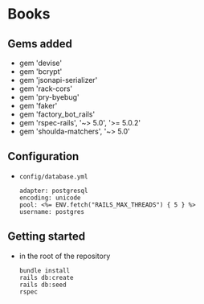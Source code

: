 # Books

## Gems added

* gem 'devise'
* gem 'bcrypt'
* gem 'jsonapi-serializer'
* gem 'rack-cors'
* gem 'pry-byebug'
* gem 'faker'
* gem 'factory_bot_rails'
* gem 'rspec-rails', '~> 5.0', '>= 5.0.2' 
* gem 'shoulda-matchers', '~> 5.0'

## Configuration

* `config/database.yml`

      adapter: postgresql
      encoding: unicode
      pool: <%= ENV.fetch("RAILS_MAX_THREADS") { 5 } %>
      username: postgres

## Getting started

* in the root of the repository
            
      bundle install
      rails db:create
      rails db:seed
      rspec
